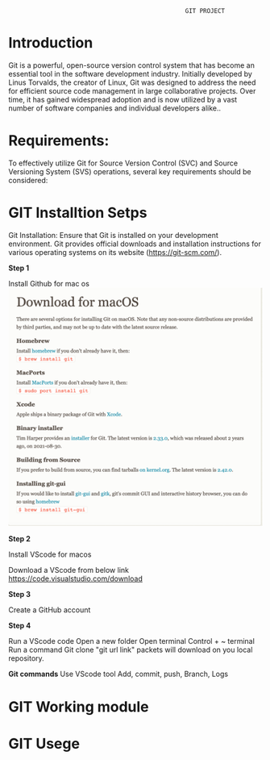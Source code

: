                                                      GIT PROJECT

# Introduction
   Git is a powerful, open-source version control system that has become an essential tool in the software development industry. Initially developed by Linus Torvalds, the creator of Linux, Git was designed to address the need for efficient source code management in large collaborative projects. Over time, it has gained widespread adoption and is now utilized by a vast number of software companies and individual developers alike..
# Requirements:
   To effectively utilize Git for Source Version Control (SVC) and Source Versioning System (SVS) operations, several key requirements should be considered:

# GIT Installtion Setps

Git Installation: Ensure that Git is installed on your development environment. Git provides official downloads and installation instructions for various operating systems on its website (https://git-scm.com/).

**Step 1**

  Install Github for mac os
  ![alt file](Images/GitforMacos.png)

**Step 2**

  Install VScode for macos 

  Download a VScode from below link
  https://code.visualstudio.com/download


**Step 3**

  Create a GitHub account 

  
**Step 4**

  Run a VScode code 
  Open a new folder
  Open terminal
  Control + ~ terminal 
  Run a command Git clone "git url link"
  packets will download on you local repository.

**Git commands**
  Use VScode tool Add, commit, push, Branch, Logs 

# GIT Working module


# GIT Usege
